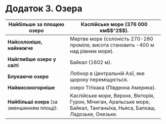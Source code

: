 # Додаток 3. Озера

<table>
<thead>
<tr>
<th>Найбiльше за площею озеро</th> 
<th>Каспiйське море (376 000 км$$^2$$).</th>
</tr>
</thead>
<tbody>
<tr>
<td><b>Найсолонiше, найнижче</b></td>
<td>Мертве море (солонiсть 270-280 промiле, висота становить -400 м над рiвнем моря). </td>
</tr>
<tr>
<td><b>Найглибше озеро у свiтi</b></td>
<td>Байкал (1602 м).</td>
</tr>
<tr>
<td><b>Блукаюче озеро</b></td>
<td>Лобнор в Центральнiй Азiї, яке щороку перемiщується. </td>
</tr>
<tr>
<td><b>Найвисокогорнiше</b></td>
<td>озеро Тiтiкака (Пiвденна Америка).</td>
</tr>
<tr>
<td><b>Найбiльшi озера</b> (за зменшенням площi):</td>
<td>Каспiйське море, Верхнє, Вiкторiя, Гурон, Мiчиган, Аральське море, Байкал, Танганьїка, Ньяса, Балхаш, Ладозьке, Онезьке. </td>
</tr>
</tbody>
</table>